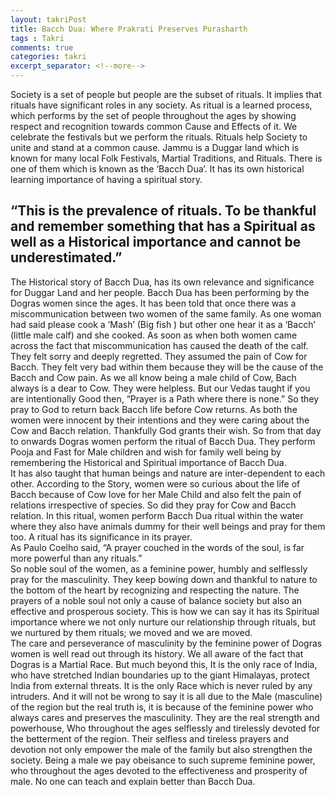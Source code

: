 ```yaml
---
layout: takriPost
title: Bacch Dua: Where Prakrati Preserves Purasharth 
tags : Takri
comments: true
categories: takri
excerpt_separator: <!--more-->
---
```

Society is a set of people but people are the subset of rituals. It implies that rituals have significant roles in any society. As ritual is a learned process, which performs by the set of people throughout the ages by showing respect and recognition towards common Cause and Effects of it. We celebrate the festivals but we perform the rituals. Rituals help Society to unite and stand at a common cause. Jammu is a Duggar land which is known for many local Folk Festivals, Martial Traditions, and Rituals. There is one of them which is known as the ‘Bacch Dua’. It has its own historical learning importance of having a spiritual story.
<!--more-->


## “This is the prevalence of rituals. To be thankful and remember something that has a Spiritual as well as a Historical importance and cannot be underestimated.”

The Historical story of Bacch Dua, has its own relevance and significance for Duggar Land and her people. Bacch Dua has been performing by the Dogras women since the ages. It has been told that once there was a miscommunication between two women of the same family. As one woman had said please cook a ‘Mash’ (Big fish ) but other one hear it as a ‘Bacch’ (little male calf) and she cooked. As soon as when both women
came across the fact that miscommunication has caused the death of the calf. They felt sorry and deeply regretted. They assumed the pain of Cow for Bacch. They felt very bad within them because they will be the cause of the Bacch and Cow pain. As we all know being a male child of Cow, Bach always is a dear to Cow. They were helpless. But our Vedas taught if you are intentionally Good then, “Prayer is a Path where there is none.” So they pray to God to return back Bacch life before Cow returns. As both the women were innocent by their intentions and they were caring about the Cow and Bacch relation. Thankfully God grants their wish. So from that day to onwards Dogras women perform the ritual of Bacch Dua. They perform Pooja and Fast for Male children and wish for family well being by remembering the Historical and Spiritual importance of Bacch Dua.
<br>
It has also taught that human beings and nature are inter-dependent to each other. According to the Story, women were so curious about the life of Bacch because of Cow love for her Male Child and also felt the pain of relations irrespective of species. So did they pray for Cow and Bacch relation. In this ritual, women perform Bacch Dua ritual within the water where they also have animals dummy for their well beings and pray for them too. A ritual has its significance in its prayer.
<br>
As Paulo Coelho said, “A prayer couched in the words of the soul, is far more powerful than any rituals.”
<br>
So noble soul of the women, as a feminine power, humbly and selflessly pray for the masculinity. They keep bowing down and thankful to nature to the bottom of the heart by recognizing and respecting the nature. The prayers of a noble soul not only a cause of balance society but also an effective and prosperous society. This is how we can say it has its Spiritual importance where we not only nurture our relationship through rituals, but we nurtured by them rituals; we moved and we are moved.
<br>
 The care and perseverance of masculinity by the feminine power of Dogras women is well read out through its history. We all aware of the fact that  Dogras is a  Martial Race. But much beyond this, It is the only race of India, who have stretched Indian boundaries up to the giant Himalayas, protect India from external threats. It is the only Race which is never ruled by any intruders. And it will not be wrong to say it is all due to the Male (masculine) of the region but the real truth is, it is because of the feminine power who always cares and preserves the masculinity. They are the real strength and powerhouse, Who throughout the ages selflessly and tirelessly devoted for the betterment of the region. Their selfless and tireless prayers and devotion not only empower the male of the family but also strengthen the society. Being a male we pay obeisance to such supreme feminine power, who throughout the ages devoted to the effectiveness and prosperity of male. No one can teach and explain better than Bacch Dua.

